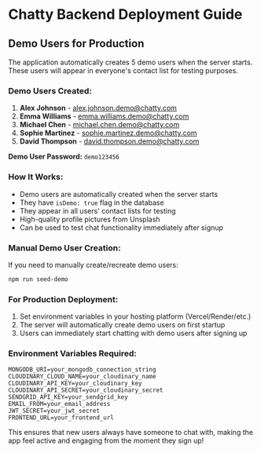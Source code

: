 # Chatty Backend Deployment Guide

## Demo Users for Production

The application automatically creates 5 demo users when the server starts. These users will appear in everyone's contact list for testing purposes.

### Demo Users Created:

1. **Alex Johnson** - alex.johnson.demo@chatty.com
2. **Emma Williams** - emma.williams.demo@chatty.com  
3. **Michael Chen** - michael.chen.demo@chatty.com
4. **Sophie Martinez** - sophie.martinez.demo@chatty.com
5. **David Thompson** - david.thompson.demo@chatty.com

**Demo User Password:** `demo123456`

### How It Works:

- Demo users are automatically created when the server starts
- They have `isDemo: true` flag in the database
- They appear in all users' contact lists for testing
- High-quality profile pictures from Unsplash
- Can be used to test chat functionality immediately after signup

### Manual Demo User Creation:

If you need to manually create/recreate demo users:

```bash
npm run seed-demo
```

### For Production Deployment:

1. Set environment variables in your hosting platform (Vercel/Render/etc.)
2. The server will automatically create demo users on first startup
3. Users can immediately start chatting with demo users after signing up

### Environment Variables Required:

```env
MONGODB_URI=your_mongodb_connection_string
CLOUDINARY_CLOUD_NAME=your_cloudinary_name
CLOUDINARY_API_KEY=your_cloudinary_key
CLOUDINARY_API_SECRET=your_cloudinary_secret
SENDGRID_API_KEY=your_sendgrid_key
EMAIL_FROM=your_email_address
JWT_SECRET=your_jwt_secret
FRONTEND_URL=your_frontend_url
```

This ensures that new users always have someone to chat with, making the app feel active and engaging from the moment they sign up!